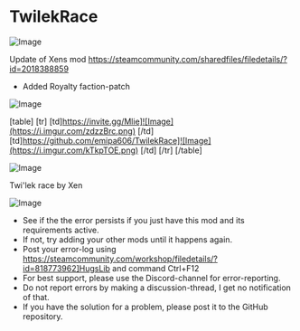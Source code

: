 # TwilekRace

![Image](https://i.imgur.com/buuPQel.png)

Update of Xens mod
https://steamcommunity.com/sharedfiles/filedetails/?id=2018388859

- Added Royalty faction-patch

![Image](https://i.imgur.com/pufA0kM.png)


[table]
	[tr]
		[td]https://invite.gg/Mlie]![Image](https://i.imgur.com/zdzzBrc.png)
[/td]
		[td]https://github.com/emipa606/TwilekRace]![Image](https://i.imgur.com/kTkpTOE.png)
[/td]
	[/tr]
[/table]
	
![Image](https://i.imgur.com/Z4GOv8H.png)


Twi'lek race by Xen


![Image](https://i.imgur.com/PwoNOj4.png)



-  See if the the error persists if you just have this mod and its requirements active.
-  If not, try adding your other mods until it happens again.
-  Post your error-log using https://steamcommunity.com/workshop/filedetails/?id=818773962]HugsLib and command Ctrl+F12
-  For best support, please use the Discord-channel for error-reporting.
-  Do not report errors by making a discussion-thread, I get no notification of that.
-  If you have the solution for a problem, please post it to the GitHub repository.



